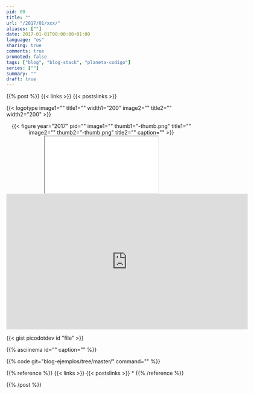 ```yaml
---
pid: 00
title: ""
url: "/2017/01/xxx/"
aliases: [""]
date: 2017-01-01T00:00:00+01:00
language: "es"
sharing: true
comments: true
promoted: false
tags: ["blog", "blog-stack", "planeta-codigo"]
series: [""]
summary: ""
draft: true
---
```


{{% post %}}
{{< links >}}
{{< postslinks >}}

{{< logotype image1="" title1="" width1="200" image2="" title2="" width2="200" >}}

<div class="media" style="text-align: center;">
    {{< figure year="2017" pid=""
        image1="" thumb1="-thumb.png" title1=""
        image2="" thumb2="-thumb.png" title2=""
        caption="" >}}
</div>

<div class="media-amazon" style="text-align: center;">
    <iframe src="&internal=1"></iframe>
</div>

<div class="media media-video" style="text-align: center;">
	<iframe width="640" height="360" src="https://www.youtube.com/embed/FTfAP29TjUk?rel=0" frameborder="0" allowfullscreen></iframe>
</div>

{{< gist picodotdev id "file" >}}

{{% asciinema id="" caption="" %}}

{{% code git="blog-ejemplos/tree/master/" command="" %}}

{{% reference %}}
{{< links >}}
{{< postslinks >}}
*
{{% /reference %}}

{{% /post %}}
